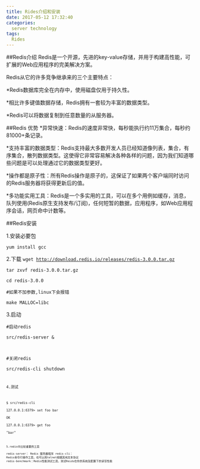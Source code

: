 ```yaml
---
title: Rides介绍和安装
date: 2017-05-12 17:32:40
categories:
  server technology
tags: 
  Rides
---
```


##Redis介绍
Redis是一个开源，先进的key-value存储，并用于构建高性能，可扩展的Web应用程序的完美解决方案。

Redis从它的许多竞争继承来的三个主要特点：

*Redis数据库完全在内存中，使用磁盘仅用于持久性。

*相比许多键值数据存储，Redis拥有一套较为丰富的数据类型。

*Redis可以将数据复制到任意数量的从服务器。

##Redis 优势
  *异常快速：Redis的速度非常快，每秒能执行约11万集合，每秒约81000+条记录。

  *支持丰富的数据类型：Redis支持最大多数开发人员已经知道像列表，集合，有序集合，散列数据类型。这使得它非常容易解决各种各样的问题，因为我们知道哪些问题是可以处理通过它的数据类型更好。

  *操作都是原子性：所有Redis操作是原子的，这保证了如果两个客户端同时访问的Redis服务器将获得更新后的值。

  *多功能实用工具：Redis是一个多实用的工具，可以在多个用例如缓存，消息，队列使用(Redis原生支持发布/订阅)，任何短暂的数据，应用程序，如Web应用程序会话，网页命中计数等。

##Redis安装

1.安装必要包

<code>yum install gcc</code>

2.下载
<code>wget http://download.redis.io/releases/redis-3.0.0.tar.gz  
tar zxvf redis-3.0.0.tar.gz  
cd redis-3.0.0  
\#如果不加参数,linux下会报错  
make MALLOC=libc  </code>

3.启动

<code>\#启动redis  
src/redis-server &  
  
\#关闭redis  
src/redis-cli shutdown</span>  <code>

4.测试  
  
<code>$ src/redis-cli  
127.0.0.1:6379> set foo bar  
OK  
127.0.0.1:6379> get foo  
"bar"<code>
  
  
5.redis中比较重要的工具  
redis-server： Redis 服务器程序
redis-cli： Redis命令行操作工具，也可以用telnet根据其纯文本协议
redis-benchmark：Redis性能测试工具，测试Reids在你的系统及配置下的读写性能
